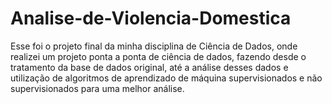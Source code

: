 # Analise-de-Violencia-Domestica
Esse foi o projeto final da minha disciplina de Ciência de Dados, onde realizei um projeto ponta a ponta de ciência de dados, fazendo desde o tratamento da base de dados original, até a análise desses dados e utilização de algoritmos de aprendizado de máquina supervisionados e não supervisionados para uma melhor análise.
